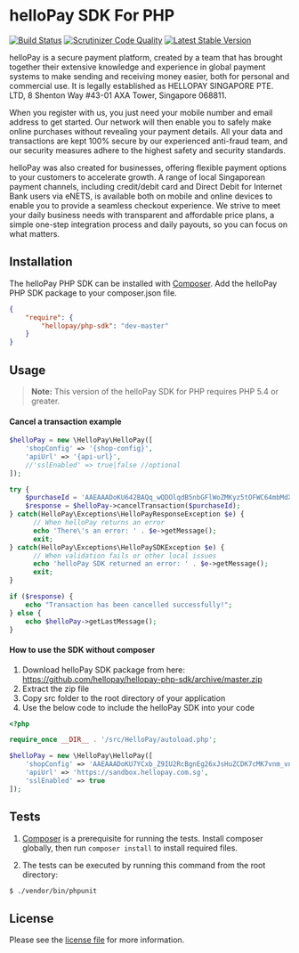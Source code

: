 helloPay SDK For PHP
========
[![Build Status](https://travis-ci.org/hellopay/hellopay-php-sdk.svg)](https://travis-ci.org/hellopay/hellopay-php-sdk)
[![Scrutinizer Code Quality](https://scrutinizer-ci.com/g/hellopay/hellopay-php-sdk/badges/quality-score.png?b=master)](https://scrutinizer-ci.com/g/hellopay/hellopay-php-sdk/?branch=master)
[![Latest Stable Version](http://img.shields.io/badge/Latest%20Stable-master-blue.svg)](https://packagist.org/packages/hellopay/php-sdk)

helloPay is a secure payment platform, created by a team that has brought together their extensive knowledge and experience in global payment systems to make sending and receiving money easier, both for personal and commercial use. It is legally established as HELLOPAY SINGAPORE PTE. LTD, 8 Shenton Way #43-01 AXA Tower, Singapore 068811.

When you register with us, you just need your mobile number and email address to get started. Our network will then enable you to safely make online purchases without revealing your payment details. All your data and transactions are kept 100% secure by our experienced anti-fraud team, and our security measures adhere to the highest safety and security standards.

helloPay was also created for businesses, offering flexible payment options to your customers to accelerate growth. A range of local Singaporean payment channels, including credit/debit card and Direct Debit for Internet Bank users via eNETS, is available both on mobile and online devices to enable you to provide a seamless checkout experience. We strive to meet your daily business needs with transparent and affordable price plans, a simple one-step integration process and daily payouts, so you can focus on what matters.

## Installation

The helloPay PHP SDK can be installed with [Composer](https://getcomposer.org/). Add the helloPay PHP SDK package to your composer.json file.
```json
{
    "require": {
        "hellopay/php-sdk": "dev-master"
    }
}
```

## Usage
> **Note:** This version of the helloPay SDK for PHP requires PHP 5.4 or greater.

#### Cancel a transaction example

```php
$helloPay = new \HelloPay\HelloPay([
    'shopConfig' => '{shop-config}',
    'apiUrl' => '{api-url}',
    //'sslEnabled' => true|false //optional
]);

try {
	$purchaseId = 'AAEAAADoKU642BAQq_wQDOlqdB5nbGFlWoZMKyz5tOFWC64mbMdXZMLm';
	$response = $helloPay->cancelTransaction($purchaseId);
} catch(HelloPay\Exceptions\HelloPayResponseException $e) {
	  // When helloPay returns an error
      echo 'There\'s an error: ' . $e->getMessage();
      exit;
} catch(HelloPay\Exceptions\HelloPaySDKException $e) {
	  // When validation fails or other local issues
      echo 'helloPay SDK returned an error: ' . $e->getMessage();
      exit;
}

if ($response) {
    echo "Transaction has been cancelled successfully!";
} else {
    echo $helloPay->getLastMessage();
}

```

#### How to use the SDK without composer
1. Download helloPay SDK package from here:
https://github.com/hellopay/hellopay-php-sdk/archive/master.zip
2. Extract the zip file
3. Copy src folder to the root directory of your application
4. Use the below code to include the helloPay SDK into your code

```php
<?php

require_once __DIR__ . '/src/HelloPay/autoload.php';

$helloPay = new \HelloPay\HelloPay([
    'shopConfig' => 'AAEAAADoKU7YCxb_Z9IU2RcBgnEg26xJsHuZCDK7cMK7vnm_vnTzGjLJ/AAEAAAgfi0MlUJfWeGEwG4ujB2VrcfJlF_L0PPqrhIjAnG4R6qiaKAar/a5c4123e5a1f196d896d908cf64764e1',
    'apiUrl' => 'https://sandbox.hellopay.com.sg',
    'sslEnabled' => true
]);
```

## Tests
1. [Composer](https://getcomposer.org/) is a prerequisite for running the tests. Install composer globally, then run `composer install` to install required files.

2. The tests can be executed by running this command from the root directory:

```bash
$ ./vendor/bin/phpunit
```

## License

Please see the [license file](https://github.com/hellopay/hellopay-php-sdk/blob/master/LICENSE) for more information.
